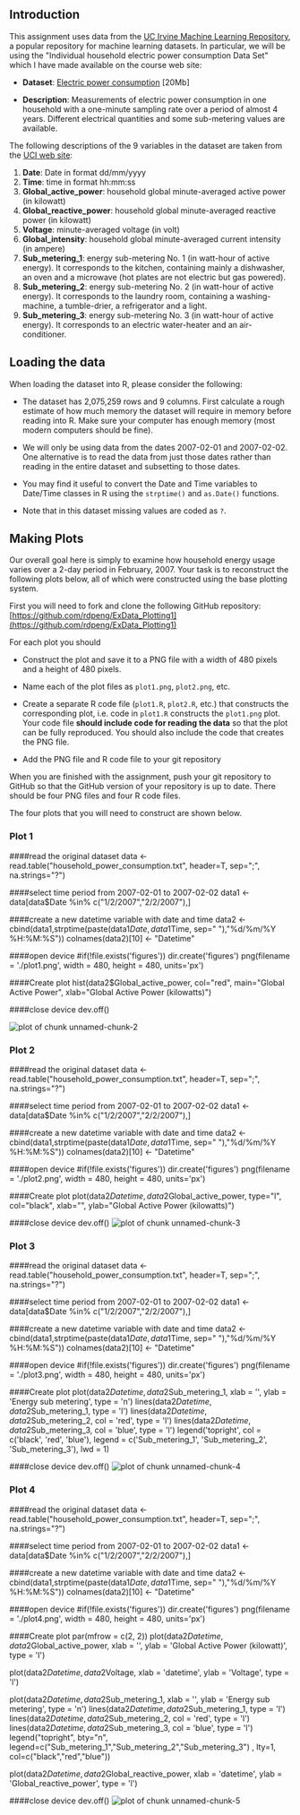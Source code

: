 ## Introduction

This assignment uses data from
the <a href="http://archive.ics.uci.edu/ml/">UC Irvine Machine
Learning Repository</a>, a popular repository for machine learning
datasets. In particular, we will be using the "Individual household
electric power consumption Data Set" which I have made available on
the course web site:


* <b>Dataset</b>: <a href="https://d396qusza40orc.cloudfront.net/exdata%2Fdata%2Fhousehold_power_consumption.zip">Electric power consumption</a> [20Mb]

* <b>Description</b>: Measurements of electric power consumption in
one household with a one-minute sampling rate over a period of almost
4 years. Different electrical quantities and some sub-metering values
are available.


The following descriptions of the 9 variables in the dataset are taken
from
the <a href="https://archive.ics.uci.edu/ml/datasets/Individual+household+electric+power+consumption">UCI
web site</a>:

<ol>
<li><b>Date</b>: Date in format dd/mm/yyyy </li>
<li><b>Time</b>: time in format hh:mm:ss </li>
<li><b>Global_active_power</b>: household global minute-averaged active power (in kilowatt) </li>
<li><b>Global_reactive_power</b>: household global minute-averaged reactive power (in kilowatt) </li>
<li><b>Voltage</b>: minute-averaged voltage (in volt) </li>
<li><b>Global_intensity</b>: household global minute-averaged current intensity (in ampere) </li>
<li><b>Sub_metering_1</b>: energy sub-metering No. 1 (in watt-hour of active energy). It corresponds to the kitchen, containing mainly a dishwasher, an oven and a microwave (hot plates are not electric but gas powered). </li>
<li><b>Sub_metering_2</b>: energy sub-metering No. 2 (in watt-hour of active energy). It corresponds to the laundry room, containing a washing-machine, a tumble-drier, a refrigerator and a light. </li>
<li><b>Sub_metering_3</b>: energy sub-metering No. 3 (in watt-hour of active energy). It corresponds to an electric water-heater and an air-conditioner.</li>
</ol>

## Loading the data





When loading the dataset into R, please consider the following:

* The dataset has 2,075,259 rows and 9 columns. First
calculate a rough estimate of how much memory the dataset will require
in memory before reading into R. Make sure your computer has enough
memory (most modern computers should be fine).

* We will only be using data from the dates 2007-02-01 and
2007-02-02. One alternative is to read the data from just those dates
rather than reading in the entire dataset and subsetting to those
dates.

* You may find it useful to convert the Date and Time variables to
Date/Time classes in R using the `strptime()` and `as.Date()`
functions.

* Note that in this dataset missing values are coded as `?`.


## Making Plots

Our overall goal here is simply to examine how household energy usage
varies over a 2-day period in February, 2007. Your task is to
reconstruct the following plots below, all of which were constructed
using the base plotting system.

First you will need to fork and clone the following GitHub repository:
[https://github.com/rdpeng/ExData_Plotting1](https://github.com/rdpeng/ExData_Plotting1)


For each plot you should

* Construct the plot and save it to a PNG file with a width of 480
pixels and a height of 480 pixels.

* Name each of the plot files as `plot1.png`, `plot2.png`, etc.

* Create a separate R code file (`plot1.R`, `plot2.R`, etc.) that
constructs the corresponding plot, i.e. code in `plot1.R` constructs
the `plot1.png` plot. Your code file **should include code for reading
the data** so that the plot can be fully reproduced. You should also
include the code that creates the PNG file.

* Add the PNG file and R code file to your git repository

When you are finished with the assignment, push your git repository to
GitHub so that the GitHub version of your repository is up to
date. There should be four PNG files and four R code files.


The four plots that you will need to construct are shown below. 


### Plot 1
####read the original dataset
data <- read.table("household_power_consumption.txt", header=T, sep=";", na.strings="?")

####select time period from 2007-02-01 to 2007-02-02
data1 <- data[data$Date %in% c("1/2/2007","2/2/2007"),]

####create a new datetime variable with date and time
data2 <-cbind(data1,strptime(paste(data1$Date, data1$Time, sep=" "),"%d/%m/%Y %H:%M:%S"))
colnames(data2)[10] <- "Datetime"

####open device
#if(!file.exists('figures')) dir.create('figures')
png(filename = './plot1.png', width = 480, height = 480, units='px')

####Create plot
hist(data2$Global_active_power, col="red", main="Global Active Power", xlab="Global Active Power (kilowatts)")

####close device
dev.off()


![plot of chunk unnamed-chunk-2](figure/unnamed-chunk-2.png) 


### Plot 2

####read the original dataset
data <- read.table("household_power_consumption.txt", header=T, sep=";", na.strings="?")

####select time period from 2007-02-01 to 2007-02-02
data1 <- data[data$Date %in% c("1/2/2007","2/2/2007"),]

####create a new datetime variable with date and time
data2 <-cbind(data1,strptime(paste(data1$Date, data1$Time, sep=" "),"%d/%m/%Y %H:%M:%S"))
colnames(data2)[10] <- "Datetime"

####open device
#if(!file.exists('figures')) dir.create('figures')
png(filename = './plot2.png', width = 480, height = 480, units='px')

####Create plot
plot(data2$Datetime, data2$Global_active_power, 
     type="l", col="black", xlab="", ylab="Global Active Power (kilowatts)")

####close device
dev.off()
![plot of chunk unnamed-chunk-3](figure/unnamed-chunk-3.png) 


### Plot 3

####read the original dataset
data <- read.table("household_power_consumption.txt", header=T, sep=";", na.strings="?")

####select time period from 2007-02-01 to 2007-02-02
data1 <- data[data$Date %in% c("1/2/2007","2/2/2007"),]

####create a new datetime variable with date and time
data2 <-cbind(data1,strptime(paste(data1$Date, data1$Time, sep=" "),"%d/%m/%Y %H:%M:%S"))
colnames(data2)[10] <- "Datetime"

####open device
#if(!file.exists('figures')) dir.create('figures')
png(filename = './plot3.png', width = 480, height = 480, units='px')

####Create plot
plot(data2$Datetime, data2$Sub_metering_1, xlab = '', 
     ylab = 'Energy sub metering', type = 'n')
lines(data2$Datetime, data2$Sub_metering_1, type = 'l')
lines(data2$Datetime, data2$Sub_metering_2, col = 'red', type = 'l')
lines(data2$Datetime, data2$Sub_metering_3, col = 'blue', type = 'l')
legend('topright', col = c('black', 'red', 'blue'), 
       legend = c('Sub_metering_1', 'Sub_metering_2', 'Sub_metering_3'), lwd = 1)

####close device
dev.off()
![plot of chunk unnamed-chunk-4](figure/unnamed-chunk-4.png) 


### Plot 4

####read the original dataset
data <- read.table("household_power_consumption.txt", header=T, sep=";", na.strings="?")

####select time period from 2007-02-01 to 2007-02-02
data1 <- data[data$Date %in% c("1/2/2007","2/2/2007"),]

####create a new datetime variable with date and time
data2 <-cbind(data1,strptime(paste(data1$Date, data1$Time, sep=" "),"%d/%m/%Y %H:%M:%S"))
colnames(data2)[10] <- "Datetime"

####open device
#if(!file.exists('figures')) dir.create('figures')
png(filename = './plot4.png', width = 480, height = 480, units='px')

####Create plot
par(mfrow = c(2, 2))
plot(data2$Datetime, data2$Global_active_power, xlab = '', 
     ylab = 'Global Active Power (kilowatt)', type = 'l')

plot(data2$Datetime, data2$Voltage, xlab = 'datetime', ylab = 'Voltage', type = 'l')

plot(data2$Datetime, data2$Sub_metering_1, xlab = '', 
     ylab = 'Energy sub metering', type = 'n')
lines(data2$Datetime, data2$Sub_metering_1, type = 'l')
lines(data2$Datetime, data2$Sub_metering_2, col = 'red', type = 'l')
lines(data2$Datetime, data2$Sub_metering_3, col = 'blue', type = 'l')
legend("topright", bty="n", legend=c("Sub_metering_1","Sub_metering_2","Sub_metering_3")
       , lty=1, col=c("black","red","blue"))

plot(data2$Datetime, data2$Global_reactive_power, 
     xlab = 'datetime', ylab = 'Global_reactive_power', type = 'l')

####close device
dev.off()
![plot of chunk unnamed-chunk-5](figure/unnamed-chunk-5.png) 

